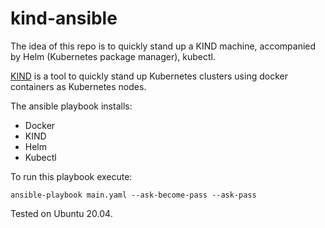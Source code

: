 # kind-ansible

The idea of this repo is to quickly stand up a KIND machine, accompanied by Helm (Kubernetes package manager), kubectl.

[KIND](https://kind.sigs.k8s.io/) is a tool to quickly stand up Kubernetes clusters using docker containers as Kubernetes nodes.

The ansible playbook installs:
- Docker
- KIND
- Helm
- Kubectl

To run this playbook execute:
```
ansible-playbook main.yaml --ask-become-pass --ask-pass
```

Tested on Ubuntu 20.04.
